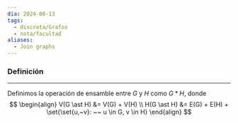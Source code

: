 ```yaml
---
dia: 2024-08-13
tags:
  - discreta/Grafos
  - nota/facultad
aliases:
  - Join graphs
---
```

### Definición
---
Definimos la operación de ensamble entre $G$ y $H$ como $G \ast H$, donde $$ \begin{align} 
    V(G \ast H) &= V(G) + V(H) \\
    H(G \ast H) &= E(G) + E(H) + \set{\set{u,~v}: ~~ u \in G, v \in H}
\end{align} $$